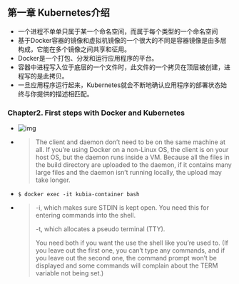 
## 第一章  Kubernetes介绍

*  一个进程不单单只属于某一个命名空间，而属于每个类型的一个命名空间
*  基于Docker容器的镜像和虚拟机镜像的一个很大的不同是容器镜像是由多层构成，它能在多个镜像之间共享和征用。
*  Docker是一个打包、分发和运行应用程序的平台。
*  容器中进程写入位于底层的一个文件时，此文件的一个拷贝在顶层被创建，进程写的是此拷贝。
* 一旦应用程序运行起来，Kubernetes就会不断地确认应用程序的部署状态始终与你提供的描述相匹配。



### Chapter2. First steps with Docker and Kubernetes

* ![img](https://learning.oreilly.com/library/view/kubernetes-in-action/9781617293726/Images/02fig02_alt.jpg)

* > The client and daemon don’t need to be on the same machine at all. If you’re using Docker on a non-Linux OS, the client is on your host OS, but the daemon runs inside a VM. Because all the files in the build directory are uploaded to the daemon, if it contains many large files and the daemon isn’t running locally, the upload may take longer.

* ```shell
  $ docker exec -it kubia-container bash
  ```

* > -i, which makes sure STDIN is kept open. You need this for entering commands into the shell.  
  >
  >   -t, which allocates a pseudo terminal (TTY).    
  >
  > You need both if you want the use the shell like you’re used to. (If you leave out the first one, you can’t type any commands, and if you leave out the second one, the command prompt won’t be displayed and some commands will complain about the TERM variable not being set.)
